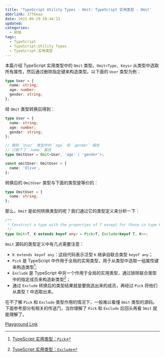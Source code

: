 ```yaml
---
title: 'TypeScript Utility Types - Omit: TypeScript 实用类型 - Omit'
abbrlink: 37f6eaa
date: 2021-06-29 10:44:13
updated:
categories:
  - 前端
tags:
  - TypeScript
  - TypeScript:Utility Types
  - TypeScript:实用类型
---
```


本篇介绍 TypeScript 实用类型中的 `Omit` 类型。`Omit<Type, Keys>` 从类型中选取所有属性，然后通过删除指定键来构造类型。以下面的 `User` 类型为例：

```typescript
type User = {
  name: string;
  age: number;
  gender: string;
};
```

<!-- more -->

经 `Omit` 类型转换后得到：

```typescript
type User = {
  name: string;
  age: number;
  gender: string;
};

// 删除 `User` 类型中的 `age` 和 `gender` 属性
// 只剩下了 `name` 属性
type OmitUser = Omit<User, 'age' | 'gender'>;

const omitUser: OmitUser = {
  name: 'Olive',
};
```

转换后的 `OmitUser` 类型与下面的类型是等价的：

```typescript
type OmitUser = {
  name: string;
};
```

那么，`Omit` 是如何转换类型的呢？我们通过它的类型定义来分析一下：

```typescript
/**
 * Construct a type with the properties of T except for those in type K.
 */
type Omit<T, K extends keyof any> = Pick<T, Exclude<keyof T, K>>;
```

`Omit` 源码的类型定义中有几点需要注意：

- `K extends keyof any`：这段代码表示泛型 `K` 继承自联合类型 `keyof any`；
- `Pick` 是 TypeScript 中作用于全局的实用类型，用于从类型中选取一组属性键来构造类型[^1];
- `Exclude` 是 TypeScript 中另一个作用于全局的实用类型，通过排除联合类型中的指定成员来构造新类型[^2]；
- 通过 `Exclude` 转换后的类型结果就是要挑选出来的成员，再经过 `Pick` 将他们从类型 `T` 中选取出来。

在不了解 `Pick` 和 `Exclude` 类型作用的情况下，一般难以看懂 `Omit` 类型的源码。下面参考部分有相关的传送门，当你理解了 `Pick` 和 `Exclude` 后回头再看 `Omit` 就能理解了。

[Playground Link](https://www.typescriptlang.org/zh/play?#code/C4TwDgpgBAqgzhATlAvFA3gKClAdgQwFsIAuKOYRAS1wHMBubKfW0vAV0ICMlGdXcAEyRkK1OowC+jTKEhQA8oSrB4SVIuXAAPGsQAaKAHIWEI1AA+xgcMRGAfDIDGAe1wUoLrXrJKVejSwcAmIyIwUAGyoANzN9TGkgA)

[^1]: [TypeScript 实用类型：`Pick`](/post/bdb49a56/)

[^2]: [TypeScript 实用类型：`Exclude`](/post/fca5d737/)

